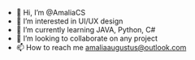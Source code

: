 - 👋 Hi, I’m @AmaliaCS
- 👀 I’m interested in UI/UX design
- 🌱 I’m currently learning JAVA, Python, C#
- 💞️ I’m looking to collaborate on any project
- 📫 How to reach me amaliaaugustus@outlook.com



